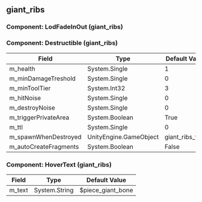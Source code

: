 ## giant_ribs

### Component: LodFadeInOut (giant_ribs)

### Component: Destructible (giant_ribs)

|Field|Type|Default Value|
|-----|----|-------------|
|m_health|System.Single|1|
|m_minDamageTreshold|System.Single|0|
|m_minToolTier|System.Int32|3|
|m_hitNoise|System.Single|0|
|m_destroyNoise|System.Single|0|
|m_triggerPrivateArea|System.Boolean|True|
|m_ttl|System.Single|0|
|m_spawnWhenDestroyed|UnityEngine.GameObject|giant_ribs_frac|
|m_autoCreateFragments|System.Boolean|False|

### Component: HoverText (giant_ribs)

|Field|Type|Default Value|
|-----|----|-------------|
|m_text|System.String|$piece_giant_bone|

